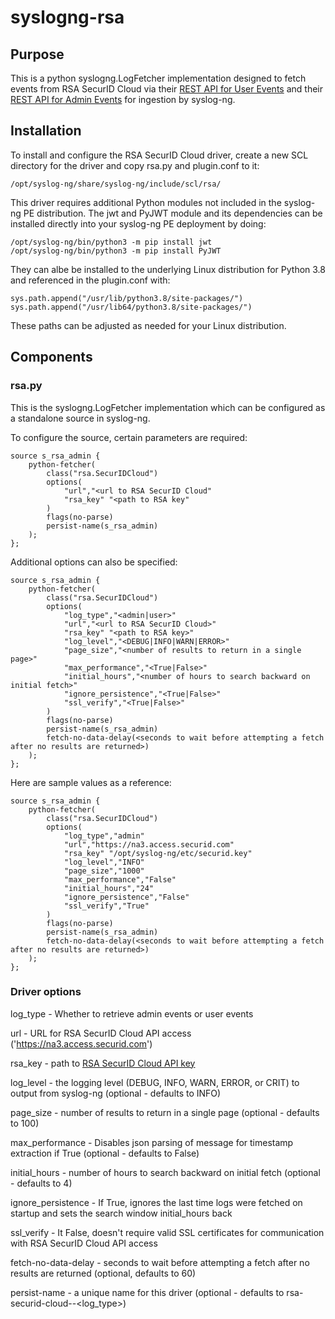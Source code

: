 # syslogng-rsa

## Purpose

This is a python syslogng.LogFetcher implementation designed to fetch events from RSA SecurID Cloud via their [REST API for User Events](https://community.securid.com/t5/securid-cloud-authentication/cloud-administration-user-event-log-api/ta-p/623082) and their [REST API for Admin Events](https://community.securid.com/t5/securid-cloud-authentication/cloud-administration-event-log-api/ta-p/623069) for ingestion by syslog-ng.



## Installation

To install and configure the RSA SecurID Cloud driver, create a new SCL directory for the driver and copy rsa.py and plugin.conf to it:

    /opt/syslog-ng/share/syslog-ng/include/scl/rsa/

This driver requires additional Python modules not included in the syslog-ng PE distribution. The jwt and PyJWT module and its dependencies can be installed directly into your syslog-ng PE deployment by doing:

    /opt/syslog-ng/bin/python3 -m pip install jwt
    /opt/syslog-ng/bin/python3 -m pip install PyJWT

They can albe be installed to the underlying Linux distribution for Python 3.8 and referenced in the plugin.conf with:

    sys.path.append("/usr/lib/python3.8/site-packages/")
    sys.path.append("/usr/lib64/python3.8/site-packages/")

These paths can be adjusted as needed for your Linux distribution.

## Components

### rsa.py

This is the syslogng.LogFetcher implementation which can be configured as a standalone source in syslog-ng. 

To configure the source, certain parameters are required:

    source s_rsa_admin {
        python-fetcher(
            class("rsa.SecurIDCloud")
            options(
                "url","<url to RSA SecurID Cloud"
                "rsa_key" "<path to RSA key"
            )
            flags(no-parse)
            persist-name(s_rsa_admin)
        );
    };

Additional options can also be specified:

    source s_rsa_admin {
        python-fetcher(
            class("rsa.SecurIDCloud")
            options(
                "log_type","<admin|user>"
                "url","<url to RSA SecurID Cloud>"
                "rsa_key" "<path to RSA key>"
                "log_level","<DEBUG|INFO|WARN|ERROR>"
                "page_size","<number of results to return in a single page>"
                "max_performance","<True|False>"
                "initial_hours","<number of hours to search backward on initial fetch>"
                "ignore_persistence","<True|False>"
                "ssl_verify","<True|False>"
            )
            flags(no-parse)
            persist-name(s_rsa_admin)
            fetch-no-data-delay(<seconds to wait before attempting a fetch after no results are returned>)
        );
    };

Here are sample values as a reference:

    source s_rsa_admin {
        python-fetcher(
            class("rsa.SecurIDCloud")
            options(
                "log_type","admin"
                "url","https://na3.access.securid.com"
                "rsa_key" "/opt/syslog-ng/etc/securid.key"
                "log_level","INFO"
                "page_size","1000"
                "max_performance","False"
                "initial_hours","24"
                "ignore_persistence","False"
                "ssl_verify","True"
            )
            flags(no-parse)
            persist-name(s_rsa_admin)
            fetch-no-data-delay(<seconds to wait before attempting a fetch after no results are returned>)
        );
    };


### Driver options

log_type - Whether to retrieve admin events or user events

url - URL for RSA SecurID Cloud API access ('https://na3.access.securid.com')

rsa_key - path to [RSA SecurID Cloud API key](https://community.securid.com/t5/securid-cloud-authentication/manage-the-cloud-administration-api-keys/ta-p/623066)

log_level - the logging level (DEBUG, INFO, WARN, ERROR, or CRIT) to output from syslog-ng (optional - defaults to INFO)

page_size - number of results to return in a single page (optional - defaults to 100)

max_performance - Disables json parsing of message for timestamp extraction if True (optional - defaults to False)

initial_hours - number of hours to search backward on initial fetch (optional - defaults to 4)

ignore_persistence - If True, ignores the last time logs were fetched on startup and sets the search window initial_hours back

ssl_verify - It False, doesn't require valid SSL certificates for communication with RSA SecurID Cloud API access

fetch-no-data-delay - seconds to wait before attempting a fetch after no results are returned (optional, defaults to 60)

persist-name - a unique name for this driver (optional - defaults to rsa-securid-cloud-<url>-<log_type>)